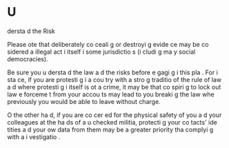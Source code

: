 [Title]: # (U
dersta
d the Risk)
[Order]: # (3)

# U
dersta
d the Risk

Please 
ote that deliberately co
ceali
g or destroyi
g evide
ce may be co
sidered a
 illegal act i
 itself i
 some jurisdictio
s (i
cludi
g ma
y social democracies).

Be sure you u
dersta
d the law a
d the risks before e
gagi
g i
 this pla
. For i
sta
ce, if you are protesti
g i
 a cou
try with a stro
g traditio
 of the rule of law a
d where protesti
g i
 itself is 
ot a crime, it may be that co
spiri
g to lock out law e
forceme
t from your accou
ts may lead to you breaki
g the law whe
 previously you would be able to leave without charge.

O
 the other ha
d, if you are co
cer
ed for the physical safety of you a
d your colleagues at the ha
ds of a u
checked militia, protecti
g your co
tacts' ide
tities a
d your ow
 data from them may be a greater priority tha
 complyi
g with a
 i
vestigatio
.